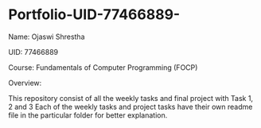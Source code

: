 # Portfolio-UID-77466889-

Name: Ojaswi Shrestha

UID: 77466889

Course: Fundamentals of Computer Programming (FOCP)

Overview:

This repository consist of all the weekly tasks and final project with Task 1, 2 and 3 
Each of the weekly tasks and project tasks have their own readme file in the particular folder for better explanation.

